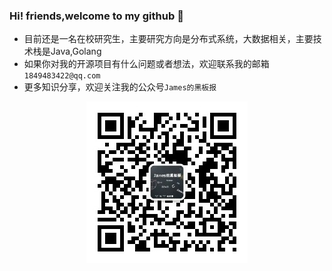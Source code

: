 ### Hi! friends,welcome to my github 👋 

- 目前还是一名在校研究生，主要研究方向是分布式系统，大数据相关，主要技术栈是Java,Golang
- 如果你对我的开源项目有什么问题或者想法，欢迎联系我的邮箱`1849483422@qq.com`
- 更多知识分享，欢迎关注我的公众号`James的黑板报`

<div align="center">
<img src=https://github.com/zxhjames/learn_resource/blob/gongzhonghao/mygif/newassets.jpg />
</div>
